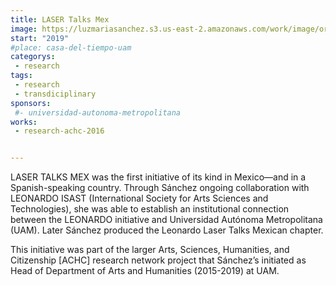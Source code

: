 ```yaml
---
title: LASER Talks Mex
image: https://luzmariasanchez.s3.us-east-2.amazonaws.com/work/image/original/LASER_LaserTalksMex_rgb_600X352.png
start: "2019"
#place: casa-del-tiempo-uam
categorys:
 - research
tags:
 - research
 - transdiciplinary
sponsors:
 #- universidad-autonoma-metropolitana
works: 
 - research-achc-2016


---
```

LASER TALKS MEX was the first initiative of its kind in Mexico—and in a Spanish-speaking country. Through Sánchez ongoing collaboration with LEONARDO ISAST (International Society for Arts Sciences and Technologies), she was able to establish an institutional connection between the LEONARDO initiative and Universidad Autónoma Metropolitana (UAM). Later Sánchez produced the Leonardo Laser Talks Mexican chapter. 

This initiative was part of the larger Arts, Sciences, Humanities, and Citizenship [ACHC] research network project that Sánchez’s initiated as Head of Department of Arts and Humanities (2015-2019) at UAM.
